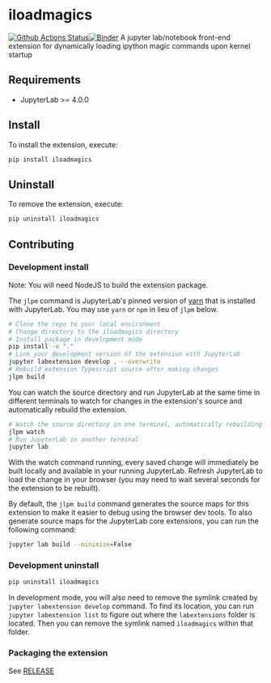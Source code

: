 # iloadmagics

[![Github Actions Status](https://github.com/lambdadotjoburg/iloadmagics/workflows/Build/badge.svg)](https://github.com/lambdadotjoburg/iloadmagics/actions/workflows/build.yml)[![Binder](https://mybinder.org/badge_logo.svg)](https://mybinder.org/v2/gh/lambdadotjoburg/iloadmagics/main?urlpath=lab)
A jupyter lab/notebook front-end extension for dynamically loading ipython magic commands upon kernel startup

## Requirements

- JupyterLab >= 4.0.0

## Install

To install the extension, execute:

```bash
pip install iloadmagics
```

## Uninstall

To remove the extension, execute:

```bash
pip uninstall iloadmagics
```

## Contributing

### Development install

Note: You will need NodeJS to build the extension package.

The `jlpm` command is JupyterLab's pinned version of
[yarn](https://yarnpkg.com/) that is installed with JupyterLab. You may use
`yarn` or `npm` in lieu of `jlpm` below.

```bash
# Clone the repo to your local environment
# Change directory to the iloadmagics directory
# Install package in development mode
pip install -e "."
# Link your development version of the extension with JupyterLab
jupyter labextension develop . --overwrite
# Rebuild extension Typescript source after making changes
jlpm build
```

You can watch the source directory and run JupyterLab at the same time in different terminals to watch for changes in the extension's source and automatically rebuild the extension.

```bash
# Watch the source directory in one terminal, automatically rebuilding when needed
jlpm watch
# Run JupyterLab in another terminal
jupyter lab
```

With the watch command running, every saved change will immediately be built locally and available in your running JupyterLab. Refresh JupyterLab to load the change in your browser (you may need to wait several seconds for the extension to be rebuilt).

By default, the `jlpm build` command generates the source maps for this extension to make it easier to debug using the browser dev tools. To also generate source maps for the JupyterLab core extensions, you can run the following command:

```bash
jupyter lab build --minimize=False
```

### Development uninstall

```bash
pip uninstall iloadmagics
```

In development mode, you will also need to remove the symlink created by `jupyter labextension develop`
command. To find its location, you can run `jupyter labextension list` to figure out where the `labextensions`
folder is located. Then you can remove the symlink named `iloadmagics` within that folder.

### Packaging the extension

See [RELEASE](RELEASE.md)
